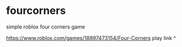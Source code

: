 # fourcorners

simple roblox four corners game


https://www.roblox.com/games/18897473154/Four-Corners
play link ^

